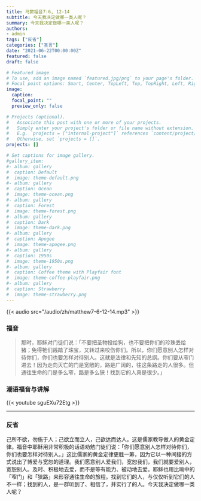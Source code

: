 ```yaml
---
title: 马窦福音7:6, 12-14
subtitle: 今天我决定做哪一类人呢？
summary: 今天我决定做哪一类人呢？
authors:
- admin
tags: ["反省"]
categories: ["圣言"]
date: "2021-06-22T00:00:00Z"
featured: false
draft: false

# Featured image
# To use, add an image named `featured.jpg/png` to your page's folder.
# Focal point options: Smart, Center, TopLeft, Top, TopRight, Left, Right, BottomLeft, Bottom, BottomRight
image:
  caption:
  focal_point: ""
  preview_only: false

# Projects (optional).
#   Associate this post with one or more of your projects.
#   Simply enter your project's folder or file name without extension.
#   E.g. `projects = ["internal-project"]` references `content/project/deep-learning/index.md`.
#   Otherwise, set `projects = []`.
projects: []

# Set captions for image gallery.
#gallery_item:
#- album: gallery
#  caption: Default
#  image: theme-default.png
#- album: gallery
#  caption: Ocean
#  image: theme-ocean.png
#- album: gallery
#  caption: Forest
#  image: theme-forest.png
#- album: gallery
#  caption: Dark
#  image: theme-dark.png
#- album: gallery
#  caption: Apogee
#  image: theme-apogee.png
#- album: gallery
#  caption: 1950s
#  image: theme-1950s.png
#- album: gallery
#  caption: Coffee theme with Playfair font
#  image: theme-coffee-playfair.png
#- album: gallery
#  caption: Strawberry
#  image: theme-strawberry.png
---
```


{{< audio src="/audio/zh/matthew7-6-12-14.mp3" >}}

### 福音
> 那时，耶稣对门徒们说：「不要把圣物投给狗，也不要把你们的珍珠丢给猪；免得牠们践踏了珠宝，又转过来咬伤你们。所以，你们愿意别人怎样对待你们，你们也要怎样对待别人。这就是法律和先知的总纲。你们要从窄门进去！因为走向灭亡的门是宽敞的，路是广阔的，往这条路走的人很多。但通往生命的门是多么窄，路是多么狭！找到它的人真是很少。」


### 潮语福音与讲解
{{< youtube sguEXu72Etg >}}

---
### 反省
己所不欲，勿施于人；己欲立而立人，己欲达而达人。这是儒家教导做人的黄金定律。福音中耶稣用非常积极的话语劝勉门徒们说：「你们愿意别人怎样对待你们，你们也要怎样对待别人。」这比儒家的黄金定律更胜一筹，因为它以一种间接的方式说出了博爱与宽恕的道理。我们愿意别人爱我们，宽恕我们，我们就要爱别人，宽恕别人。及时、积极地去爱，而不是等有能力、被动地去爱。耶稣也用比喻中的「窄门」和「狭路」来形容通往生命的旅程。找到它们的人，与仅仅听到它们的人不一样；找到的人，是一群听到了、相信了，并实行了的人。今天我决定做哪一类人呢？
